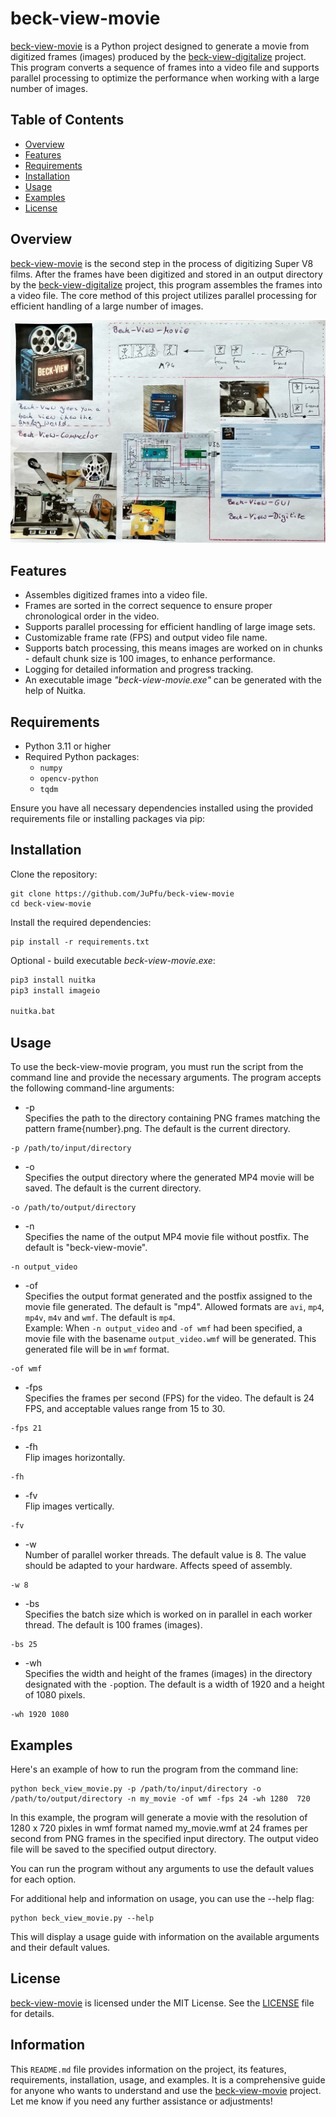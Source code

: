 # beck-view-movie

[beck-view-movie](https://github.com/JuPfu/beck-view-movie) is a Python project designed to generate a movie from digitized frames (images) produced by the [beck-view-digitalize](https://github.com/JuPfu/beck-view-digitalize) project. This program converts a sequence of frames into a video file and supports parallel processing to optimize the performance when working with a large number of images.

## Table of Contents

- [Overview](#overview)
- [Features](#features)
- [Requirements](#requirements)
- [Installation](#installation)
- [Usage](#usage)
- [Examples](#examples)
- [License](#license)

## Overview

[beck-view-movie](https://github.com/JuPfu/beck-view-movie) is the second step in the process of digitizing Super V8 films. After the frames have been digitized and stored in an output directory by the [beck-view-digitalize](https://github.com/JuPfu/beck-view-digitalize) project, this program assembles the frames into a video file. The core method of this project utilizes parallel processing for efficient handling of a large number of images.

![beck-view](./assets/img/beck-view-overview.jpg)

## Features

- Assembles digitized frames into a video file.
- Frames are sorted in the correct sequence to ensure proper chronological order in the video.
- Supports parallel processing for efficient handling of large image sets.
- Customizable frame rate (FPS) and output video file name.
- Supports batch processing, this means images are worked on in chunks - default chunk size is 100 images, to enhance performance.
- Logging for detailed information and progress tracking.
- An executable image <em>"beck-view-movie.exe"</em> can be generated with the help of Nuitka.

## Requirements

- Python 3.11 or higher
- Required Python packages:
    - `numpy`
    - `opencv-python`
    - `tqdm`
    
Ensure you have all necessary dependencies installed using the provided requirements file or installing packages via pip:

## Installation

Clone the repository:
```shell
git clone https://github.com/JuPfu/beck-view-movie
cd beck-view-movie
```

Install the required dependencies:
```shell
pip install -r requirements.txt
```
Optional - build executable <em>beck-view-movie.exe</em>:
   ```bash
   pip3 install nuitka
   pip3 install imageio

   nuitka.bat
   ```

## Usage

To use the beck-view-movie program, you must run the script from the command line and provide the necessary arguments. The program accepts the following command-line arguments:

- -p <br>Specifies the path to the directory containing PNG frames matching the pattern frame{number}.png. The default is the current directory.
```shell
-p /path/to/input/directory
```

- -o <br>Specifies the output directory where the generated MP4 movie will be saved. The default is the current directory.
```shell
-o /path/to/output/directory
```

- -n <br>Specifies the name of the output MP4 movie file without postfix. The default is "beck-view-movie".
```shell
-n output_video
```

- -of <br>Specifies the output format generated and the postfix assigned to the movie file generated. The default is "mp4". 
Allowed formats are `avi`, `mp4`, `mp4v`, `m4v` and  `wmf`. The default is  `mp4`.<br/>
Example: When `-n output_video` and `-of wmf` had  been specified,  a  movie file with the basename `output_video.wmf` will
be generated. This generated file will be in `wmf` format.
```shell
-of wmf
```

- -fps <br>Specifies the frames per second (FPS) for the video. The default is 24 FPS, and acceptable values range from 15 to 30.
```shell
-fps 21
```

- -fh <br>Flip  images horizontally.
```shell
-fh
```

- -fv <br>Flip  images vertically.
```shell
-fv
```

- -w <br>Number of parallel worker threads. The default value is 8. The value should be adapted to your  hardware. Affects speed of assembly.
```shell
-w 8
```

- -bs <br>Specifies the batch size which is worked on in parallel in each worker thread. The default is 100 frames (images).
```shell
-bs 25
```

- -wh <br>Specifies the width and height of the frames (images) in the directory designated with the `-p`option. The default is a width of 1920 and a height of 1080  pixels.
```shell
-wh 1920 1080
```


## Examples

Here's an example of how to run the program from the command line:

```shell
python beck_view_movie.py -p /path/to/input/directory -o /path/to/output/directory -n my_movie -of wmf -fps 24 -wh 1280  720
```

In this example, the program will generate a movie with the resolution of 1280 x 720 pixles in wmf format named my_movie.wmf at 24 frames per second from PNG frames in the specified input directory. The output video file will be saved to the specified output directory.

You can run the program without any arguments to use the default values for each option.

For additional help and information on usage, you can use the --help flag:

```shell
python beck_view_movie.py --help
```
This will display a usage guide with information on the available arguments and their default values.

## License

[beck-view-movie](https://github.com/JuPfu/beck-view-movie) is licensed under the MIT License. See the [LICENSE](LICENSE) file for details.

## Information
This `README.md` file provides information on the project, its features, requirements, installation, usage, and examples. It is a comprehensive guide for anyone who wants to understand and use the [beck-view-movie](https://github.com/JuPfu/beck-view-movie) project. Let me know if you need any further assistance or adjustments!
